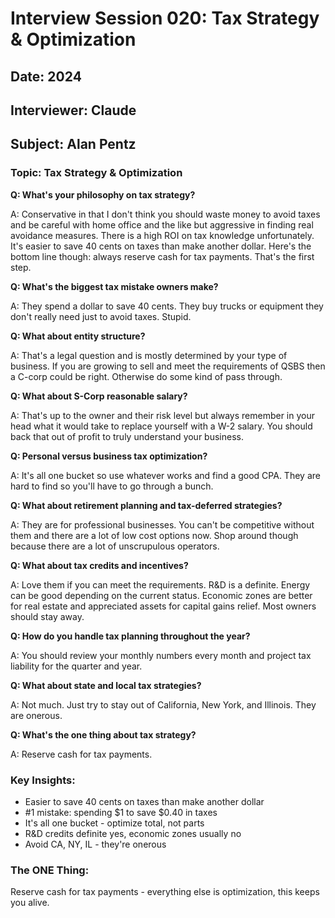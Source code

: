 # Interview Session 020: Tax Strategy & Optimization
## Date: 2024
## Interviewer: Claude
## Subject: Alan Pentz

### Topic: Tax Strategy & Optimization

**Q: What's your philosophy on tax strategy?**

A: Conservative in that I don't think you should waste money to avoid taxes and be careful with home office and the like but aggressive in finding real avoidance measures. There is a high ROI on tax knowledge unfortunately. It's easier to save 40 cents on taxes than make another dollar. Here's the bottom line though: always reserve cash for tax payments. That's the first step.

**Q: What's the biggest tax mistake owners make?**

A: They spend a dollar to save 40 cents. They buy trucks or equipment they don't really need just to avoid taxes. Stupid.

**Q: What about entity structure?**

A: That's a legal question and is mostly determined by your type of business. If you are growing to sell and meet the requirements of QSBS then a C-corp could be right. Otherwise do some kind of pass through.

**Q: What about S-Corp reasonable salary?**

A: That's up to the owner and their risk level but always remember in your head what it would take to replace yourself with a W-2 salary. You should back that out of profit to truly understand your business.

**Q: Personal versus business tax optimization?**

A: It's all one bucket so use whatever works and find a good CPA. They are hard to find so you'll have to go through a bunch.

**Q: What about retirement planning and tax-deferred strategies?**

A: They are for professional businesses. You can't be competitive without them and there are a lot of low cost options now. Shop around though because there are a lot of unscrupulous operators.

**Q: What about tax credits and incentives?**

A: Love them if you can meet the requirements. R&D is a definite. Energy can be good depending on the current status. Economic zones are better for real estate and appreciated assets for capital gains relief. Most owners should stay away.

**Q: How do you handle tax planning throughout the year?**

A: You should review your monthly numbers every month and project tax liability for the quarter and year.

**Q: What about state and local tax strategies?**

A: Not much. Just try to stay out of California, New York, and Illinois. They are onerous.

**Q: What's the one thing about tax strategy?**

A: Reserve cash for tax payments.

### Key Insights:
- Easier to save 40 cents on taxes than make another dollar
- #1 mistake: spending $1 to save $0.40 in taxes
- It's all one bucket - optimize total, not parts
- R&D credits definite yes, economic zones usually no
- Avoid CA, NY, IL - they're onerous

### The ONE Thing:
Reserve cash for tax payments - everything else is optimization, this keeps you alive.